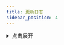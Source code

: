 ```yaml
---
title: 更新日志
sidebar_position: 4
---
```


<details>
<summary>点击展开</summary>



- 2024-08-07 新增[植白说官方商城](/docs/list/miniProgram/kozbs/)每日签到

- 2024-08-03 更新[七彩虹商城](/docs/list/miniProgram/colorful/)**新版**签到及部分任务接口

- 2024-08-01 新增[TILTA影像城小程序](/docs/list/miniProgram/tilta/)每日签到及部分任务

- 2024-07-31 新增[水费易](/docs/list/public/shuifei/)签到

- 2024-07-30 

  - 玩拍俱乐部修复最后一次抽奖出现异常的问题

  - 兼容青龙旧版中文名称的显示

- 2024-07-27 新增[蜜雪冰城](/docs/list/miniProgram/mxbc/)每日签到

- 2024-07-22

  - 所有脚本添加随机 `User-Agent`
  - 移除了劲友、统一快乐星球、海贼王论坛
  - 新增欣都龙城小程序每日签到
  - 新增茶百道签到领券和会员日答题，答题变量【TEA_ANSWER】默认B，自行更改，`export TEA_ANSWER='A'`

- 2024-07-21
  - [雨云](https://sourl.cn/s9BTT9)添加了积分商城列表查询

  - 新增美的会员每日签到

  - 新增心喜小程序每日签到及部分任务

  - 新增贝因美小程序每日签到

  - 新增金典有机生活小程序每日签到

- 2024-07-20 新增特步会员中心小程序

- 2024-07-19 新增老板电器服务微商城小程序

- 2024-07-17 新增富士instax玩拍由我俱乐部小程序每日签到及抽奖

- 2024-07-09
  - 新增小程序：所有女生会员服务中心每日签到

  - 新增植物星球小程序

- 2024-07-07 移除海贼王论坛

- 2024-07-04 新增奈雪点单小程序每日签到，参考了 leafTheFish 的加密算法

- 2024-07-03 修复 v2ex Cookie 检测判断逻辑（使用**登出**进行判断）

- 2024-07-02 v2ex 添加了 Cookie 失效检测，如果 Cookie 失效，则推送通知

- 2024-06-30
  - 重构了所有代码，只为了后续维护成本能够降低，毕竟一开始没想这么多，就只有一两个脚本

  - 新增小程序：统一快乐星球每日签到

- 2024-06-29
  - 新增多合一积分详情
  - 新增 `check_sijishe.sh` 主要针对司机社，检测在多个备选的网站中，哪一个在当前网络条件下访问的速度最快。

- 2024-06-28 移除司机社 GitHub Actions 运行，详见：[💡脚本食用指南#司机社](https://github.com/sudojia/scripts/wiki/%F0%9F%92%A1%E8%84%9A%E6%9C%AC%E9%A3%9F%E7%94%A8%E6%8C%87%E5%8D%97#%E5%8F%B8%E6%9C%BA%E7%A4%BE)
- 2024-06-23 移除全棉时代系列
- 2024-06-20 新增天天种棉花游戏
- 2024-06-19
  - 七彩虹商城添加帖子浏览任务
  - 新增小程序全棉时代自营每日签到
  - 新增小程序全棉时代官方每日签到
- 2024-06-18 新增微信小程序七彩虹商城
- 2024-06-16

  - 新增安慕希小程序每日签到获得积分

  - 新增甄稀冰淇淋小程序每日签到获得奶滴值
- 2024-06-15
  - 新增皮皮世界-养宠得好礼脚本
  - 新增霸王茶姬小程序每日签到
- 2024-06-13 库街区新增战双签到
- 2024-06-10 新增[库街区](https://www.kurobbs.com/)签到及鸣潮签到


- 2024-05-31
  - 新增海贼王论坛每日签到
  - 新增智能电视每日签到

- 2024-05-29 适配青龙面板
- 2024-05-28
  - 重构并新建 script 分支，删除原 master 分支
  - 移除 Steam 游玩时长获取脚本
- 2024-05-22 新增 V2EX 每日签到
- 2024-05-21 稀土掘金新增[成长等级](https://juejin.cn/user/center/growth)自动任务
- 2024-05-20 新增司机社每日签到
- 2024-05-18
  - 新增阿里云盘每日签到
  - 新增百度贴吧每日签到
- 2024-05-17 优化使用 axios
- 2023-11-21 新增 Steam 游玩时长获取
- 2022-09-27 移除葫芦侠
- 2022-01-20
  - 新增稀土掘金每日签到和抽奖任务
  - 新增葫芦侠三楼板块每日签到
- 2021-09-27 SSPANEL 面板更改变量写法

  - 采用一个变量，单个规则为：网站,账号:密码 多个：网站,账号:密码&网站,账号:密码

- 2021-09-26
  - SSPANEL 面板支持多账号及多网站签到
  - 添加多个消息推送（Telegram、server 酱、Bark、PushPlus、钉钉等）
- 2021-09-25 新增 SSPANEL 面板每日签到

</details>